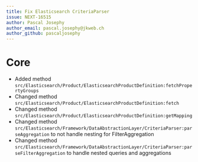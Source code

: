 ```yaml
---
title: Fix Elasticsearch CriteriaParser
issue: NEXT-16515
author: Pascal Josephy
author_email: pascal.josephy@jkweb.ch
author_github: pascaljosephy
---
```

# Core
*  Added method `src/Elasticsearch/Product/ElasticsearchProductDefinition:fetchPropertyGroups`
*  Changed method `src/Elasticsearch/Product/ElasticsearchProductDefinition:fetch`
*  Changed method `src/Elasticsearch/Product/ElasticsearchProductDefinition:getMapping`
*  Changed method `src/Elasticsearch/Framework/DataAbstractionLayer/CriteriaParser:parseAggregation` to not handle nesting for FilterAggregation
*  Changed method `src/Elasticsearch/Framework/DataAbstractionLayer/CriteriaParser:parseFilterAggregation` to handle nested queries and aggregations
